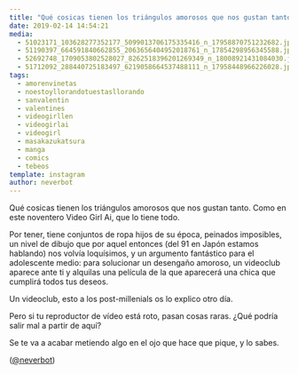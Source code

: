 ```yaml
---
title: "Qué cosicas tienen los triángulos amorosos que nos gustan tanto. Como en este noventero Video Girl Ai, que lo tiene todo"
date: 2019-02-14 14:54:21
media: 
  - 51023171_103628277352177_5099013706175335416_n_17958870751232682.jpg
  - 51190397_664591840662855_2063656404952018761_n_17854298956345588.jpg
  - 52692748_1709053802528027_8262518396201269349_n_18008921431084030.jpg
  - 51712092_288440725183497_6219058664537488111_n_17958448966226028.jpg
tags: 
  - amorenvinetas
  - noestoyllorandotuestasllorando
  - sanvalentin
  - valentines
  - videogirllen
  - videogirlai
  - videogirl
  - masakazukatsura
  - manga
  - comics
  - tebeos
template: instagram
author: neverbot
---
```


Qué cosicas tienen los triángulos amorosos que nos gustan tanto. Como en este noventero Video Girl Ai, que lo tiene todo.

Por tener, tiene conjuntos de ropa hijos de su época, peinados imposibles, un nivel de dibujo que por aquel entonces (del 91 en Japón estamos hablando) nos volvía loquísimos, y un argumento fantástico para el adolescente medio: para solucionar un desengaño amoroso, un videoclub aparece ante ti y alquilas una película de la que aparecerá una chica que cumplirá todos tus deseos.

Un videoclub, esto a los post-millenials os lo explico otro día.

Pero si tu reproductor de vídeo está roto, pasan cosas raras. ¿Qué podría salir mal a partir de aquí?

Se te va a acabar metiendo algo en el ojo que hace que pique, y lo sabes.

([@neverbot](https://instagram.com/neverbot))
